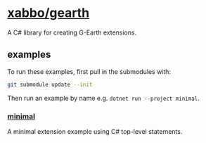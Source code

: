 # [xabbo/gearth](https://github.com/xabbo/gearth)

A C# library for creating G-Earth extensions.

## examples

To run these examples, first pull in the submodules with:
```sh
git submodule update --init
```

Then run an example by name e.g. `dotnet run --project minimal`.

### [minimal](minimal)

A minimal extension example using C# top-level statements.
